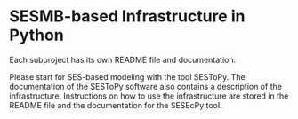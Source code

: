 # SESMB-based Infrastructure in Python

Each subproject has its own README file and documentation.

Please start for SES-based modeling with the tool SESToPy. The documentation of the SESToPy software also contains a description of the infrastructure. Instructions on how to use the infrastructure are stored in the README file and the documentation for the SESEcPy tool.
